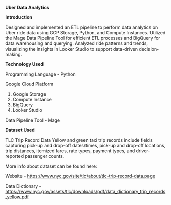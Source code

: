 **Uber Data Analytics**

**Introduction**

Designed and implemented an ETL pipeline to perform data analytics on Uber ride data using GCP Storage, Python, and Compute Instances. Utilized the Mage Data Pipeline Tool for efficient ETL processes and BigQuery for data warehousing and querying. Analyzed ride patterns and trends, visualizing the insights in Looker Studio to support data-driven decision-making.

**Technology Used**

Programming Language - Python

Google Cloud Platform

  1. Google Storage
  2. Compute Instance
  3. BigQuery
  4. Looker Studio

Data Pipeline Tool - Mage

**Dataset Used**

TLC Trip Record Data Yellow and green taxi trip records include fields capturing pick-up and drop-off dates/times, pick-up and drop-off locations, trip distances, itemized fares, rate types, payment types, and driver-reported passenger counts.

More info about dataset can be found here:

Website - https://www.nyc.gov/site/tlc/about/tlc-trip-record-data.page

Data Dictionary - https://www.nyc.gov/assets/tlc/downloads/pdf/data_dictionary_trip_records_yellow.pdf
